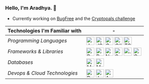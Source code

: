 ### Hello, I'm Aradhya. :wave:
- Currently working on [BugFree](http://github.com/aradhyamehta/BugFree) and the [Cryptopals challenge](https://cryptopals.com/)

Technologies I'm Familiar with | -
------------ | -------------
*Programming Languages* | <img align="middle" alt="Java" width="26px"  title="Java" src="https://cdn.jsdelivr.net/npm/simple-icons@v3/icons/java.svg" /> <img align="middle" alt="JS" width="26px" margin-right="10px" title="JavaScript" src="https://cdn.jsdelivr.net/npm/simple-icons@v3/icons/javascript.svg" /> <img align="middle" alt="Go" width="26px" margin-right="10px" title="Golang" src="https://cdn.jsdelivr.net/npm/simple-icons@v3/icons/go.svg" /> <img align="middle" alt="C#" width="26px" margin-right="10px" title="C#" src="https://cdn.jsdelivr.net/npm/simple-icons@v3/icons/csharp.svg" /> <img align="middle" alt="TS" width="26px" margin-right="10px" title="TypeScript" src="https://cdn.jsdelivr.net/npm/simple-icons@v3/icons/typescript.svg" />
*Frameworks & Libraries* | <img align="middle" alt="React" width="26px" title="React" src="https://cdn.jsdelivr.net/npm/simple-icons@v3/icons/react.svg" /> <img align="middle" alt="Redux" width="26px" title="Redux" src="https://cdn.jsdelivr.net/npm/simple-icons@v3/icons/redux.svg" /> <img align="middle" alt="N" width="26px" title="NodeJS" src="https://cdn.jsdelivr.net/npm/simple-icons@v3/icons/node-dot-js.svg" /> <img align="middle" alt="S" width="26px" title="Spring" src="https://cdn.jsdelivr.net/npm/simple-icons@v3/icons/spring.svg" /> <img align="middle" alt=".NET" width="26px" title=".NET" src="https://cdn.jsdelivr.net/npm/simple-icons@v3/icons/dot-net.svg" /> <img align="middle" alt="GQ" width="26px" title="GraphQL" src="https://cdn.jsdelivr.net/npm/simple-icons@v3/icons/apollographql.svg" />
*Databases* | <img align="middle" alt="MS" width="26px" title="MySQL" src="https://cdn.jsdelivr.net/npm/simple-icons@v3/icons/mysql.svg" /> <img align="middle" alt="MD" width="26px" title="MongoDB" src="https://cdn.jsdelivr.net/npm/simple-icons@v3/icons/mongodb.svg" />
*Devops & Cloud Technologies* | <img align="middle" alt="D" width="26px" title="Docker" src="https://cdn.jsdelivr.net/npm/simple-icons@v3/icons/docker.svg" /> <img align="middle" alt="J" width="26px" title="Jenkins" src="https://cdn.jsdelivr.net/npm/simple-icons@v3/icons/jenkins.svg" /> <img align="middle" alt="A" width="26px" title="AWS" src="https://cdn.jsdelivr.net/npm/simple-icons@v3/icons/amazonaws.svg" />